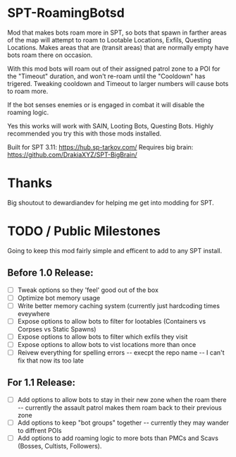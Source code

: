 # SPT-RoamingBotsd
Mod that makes bots roam more in SPT, so bots that spawn in farther areas of the map will attempt to roam to Lootable Locations, Exfils, Questing Locations. Makes areas that are (transit areas) that are normally empty have bots roam there on occasion.

With this mod bots will roam out of their assigned patrol zone to a POI for the "Timeout" duration, and won't re-roam until the "Cooldown" has trigered. Tweaking cooldown and Timeout to larger numbers will cause bots to roam more.

If the bot senses enemies or is engaged in combat it will disable the roaming logic. 

Yes this works will work with SAIN, Looting Bots, Questing Bots. Highly recommended you try this with those mods installed.

Built for SPT 3.11: https://hub.sp-tarkov.com/
Requires big brain: https://github.com/DrakiaXYZ/SPT-BigBrain/

# Thanks

Big shoutout to dewardiandev for helping me get into modding for SPT.

# TODO / Public Milestones

Going to keep this mod fairly simple and efficent to add to any SPT install.

## Before 1.0 Release:

- [ ] Tweak options so they 'feel' good out of the box
- [ ] Optimize bot memory usage
- [ ] Write better memory caching system (currently just hardcoding times eveywhere
- [ ] Expose options to allow bots to filter for lootables (Containers vs Corpses vs Static Spawns)
- [ ] Expose options to allow bots to filter which exfils they visit
- [ ] Expose options to allow bots to vist locations more than once
- [ ] Reivew everything for spelling errors -- execpt the repo name -- I can't fix that now its too late

## For 1.1 Release:

- [ ] Add options to allow bots to stay in their new zone when the roam there -- currently the assault patrol makes them roam back to their previous zone
- [ ] Add options to keep "bot groups" together -- currently they may wander to diffrent POIs 
- [ ] Add options to add roaming logic to more bots than PMCs and Scavs (Bosses, Cultists, Followers).
